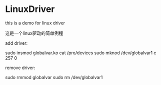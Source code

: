 # LinuxDriver
this is a demo for linux driver

这是一个linux驱动的简单例程

add driver: 

sudo insmod globalvar.ko
cat /pro/devices
sudo mknod /dev/globalvar1 c 257 0

remove driver: 

sudo rmmod globalvar
sudo rm /dev/globalvar1

